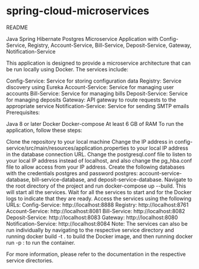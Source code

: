 # spring-cloud-microservices
README

Java Spring Hibernate Postgres Microservice Application with Config-Service, Registry, Account-Service, Bill-Service, Deposit-Service, Gateway, Notification-Service

This application is designed to provide a microservice architecture that can be run locally using Docker. The services include:

Config-Service: Service for storing configuration data
Registry: Service discovery using Eureka
Account-Service: Service for managing user accounts
Bill-Service: Service for managing bills
Deposit-Service: Service for managing deposits
Gateway: API gateway to route requests to the appropriate service
Notification-Service: Service for sending SMTP emails
Prerequisites:

Java 8 or later
Docker
Docker-compose
At least 6 GB of RAM
To run the application, follow these steps:

Clone the repository to your local machine
Change the IP address in config-service/src/main/resources/application.properties to your local IP address in the database connection URL.
Change the postgresql.conf file to listen to your local IP address instead of localhost, and also change the pg_hba.conf file to allow access from your IP address.
Create the following databases with the credentials postgres and password postgres: account-service-database, bill-service-database, and deposit-service-database.
Navigate to the root directory of the project and run docker-compose up --build. This will start all the services.
Wait for all the services to start and for the Docker logs to indicate that they are ready.
Access the services using the following URLs:
Config-Service: http://localhost:8888
Registry: http://localhost:8761
Account-Service: http://localhost:8081
Bill-Service: http://localhost:8082
Deposit-Service: http://localhost:8083
Gateway: http://localhost:8080
Notification-Service: http://localhost:8084
Note: The services can also be run individually by navigating to the respective service directory and running docker build -t <name> . to build the Docker image, and then running docker run -p <port>:<port> <name> to run the container.

For more information, please refer to the documentation in the respective service directories.
